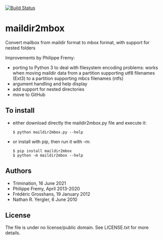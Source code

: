 [![Build Status](https://travis-ci.org/bluebird75/maildir2mbox.svg?branch=master)](https://travis-ci.org/bluebird75/maildir2mbox)

maildir2mbox
============

Convert mailbox from maildir format to mbox format, with support for nested folders

Improvements by Philippe Fremy:
- porting to Python 3 to deal with filesystem encoding problems: works when moving maildir data from a partition 
  supporting utf8 filenames (Ext3) to a partition supporting mbcs filenames (ntfs)
- argument handling and help display
- add support for nested directories
- move to GitHub

To install
----------
- either download directly the maildir2mbox.py file and execute it:

	```
	$ python maildir2mbox.py --help
	```

- or install with pip, then run it with -m:
	```
	$ pip install maildir2mbox
	$ python -m maildir2mbox --help
	```

Authors
-------
- Trimination, 16 June 2021
- Philippe Fremy, April 2013-2020
- Frédéric Grosshans, 19 January 2012
- Nathan R. Yergler, 6 June 2010

License
-------
The file is under no license/public domain. See LICENSE.txt for more details.

